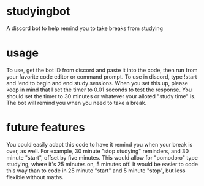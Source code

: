 # studyingbot
A discord bot to help remind you to take breaks from studying

# usage
To use, get the bot ID from discord and paste it into the code, then run from your favorite code editor or command prompt.
To use in discord, type !start and !end to begin and end study sessions. When you set this up, please keep in mind that I set the timer to 0.01 seconds to test the response.
You should set the timer to 30 minutes or whatever your alloted "study time" is. The bot will remind you when you need to take a break.

# future features
You could easily adapt this code to have it remind you when your break is over, as well. For example, 30 minute "stop studying" reminders, and 30 minute "start", offset by five minutes.
This would allow for "pomodoro" type studying, where it's 25 minutes on, 5 minutes off. It would be easier to code this way than to code in 25 minute "start" and 5 minute "stop", but less flexible without maths. 
